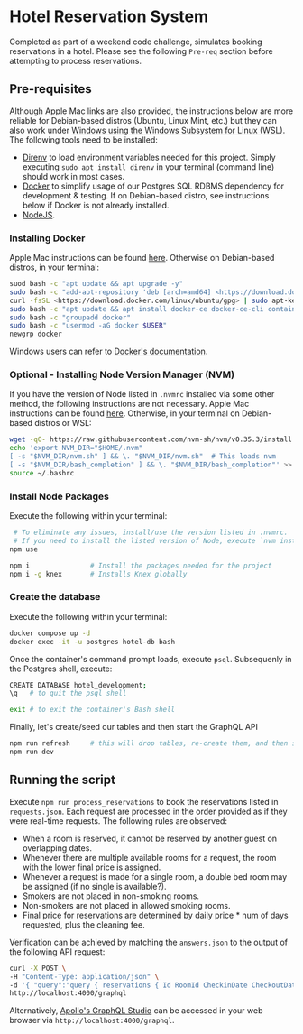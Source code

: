 # Hotel Reservation System

Completed as part of a weekend code challenge, simulates booking reservations in a hotel.  Please see the following `Pre-req` section before attempting to process reservations.

## Pre-requisites

Although Apple Mac links are also provided, the instructions below are more reliable for Debian-based distros (Ubuntu, Linux Mint, etc.) but they can also work under [Windows using the Windows Subsystem for Linux (WSL)](https://docs.microsoft.com/en-us/windows/wsl/about).  The following tools need to be installed:

- [Direnv](https://direnv.net) to load environment variables needed for this project.  Simply executing `sudo apt install direnv` in your terminal (command line) should work in most cases.
- [Docker](https://www.docker.com) to simplify usage of our Postgres SQL RDBMS dependency for development & testing.  If on Debian-based distro, see instructions below if Docker is not already installed.
- [NodeJS](https://nodejs.org/en/download/).

### Installing Docker

Apple Mac instructions can be found [here](https://docs.docker.com/desktop/mac/install/).  Otherwise on Debian-based distros, in your terminal:

```bash
suod bash -c "apt update && apt upgrade -y"
sudo bash -c "add-apt-repository 'deb [arch=amd64] <https://download.docker.com/linux/ubuntu> $RELEASE stable'"
curl -fsSL <https://download.docker.com/linux/ubuntu/gpg> | sudo apt-key add -
sudo bash -c "apt update && apt install docker-ce docker-ce-cli containerd.io docker-compose -y"
sudo bash -c "groupadd docker"
sudo bash -c "usermod -aG docker $USER"
newgrp docker
```

Windows users can refer to [Docker's documentation](https://www.docker.com/docker-desktop/getting-started-for-windows).

### Optional - Installing Node Version Manager (NVM)

If you have the version of Node listed in `.nvmrc` installed via some other method, the following instructions are not necessary.  Apple Mac instructions can be found [here](https://tecadmin.net/install-nvm-macos-with-homebrew).  Otherwise, in your terminal on Debian-based distros or WSL:

```bash
wget -qO- https://raw.githubusercontent.com/nvm-sh/nvm/v0.35.3/install.sh | bash
echo 'export NVM_DIR="$HOME/.nvm"
[ -s "$NVM_DIR/nvm.sh" ] && \. "$NVM_DIR/nvm.sh"  # This loads nvm
[ -s "$NVM_DIR/bash_completion" ] && \. "$NVM_DIR/bash_completion"' >> ~/.bashrc
source ~/.bashrc
```

### Install Node Packages

Execute the following within your terminal:

```bash
 # To eliminate any issues, install/use the version listed in .nvmrc.  
 # If you need to install the listed version of Node, execute `nvm install <version-listed-in-.nvmrc>`
npm use            

npm i               # Install the packages needed for the project
npm i -g knex       # Installs Knex globally
```

### Create the database

Execute the following within your terminal:

```bash
docker compose up -d
docker exec -it -u postgres hotel-db bash
```

Once the container's command prompt loads, execute `psql`.  Subsequenly in the Postgres shell, execute:

```bash
CREATE DATABASE hotel_development;
\q   # to quit the psql shell

exit # to exit the container's Bash shell
```

Finally, let's create/seed our tables and then start the GraphQL API

```bash
npm run refresh     # this will drop tables, re-create them, and then seed
npm run dev
```

## Running the script

Execute `npm run process_reservations` to book the reservations listed in `requests.json`.  Each request are processed in the order provided as if they were real-time requests.  The following rules are observed:

- When a room is reserved, it cannot be reserved by another guest on overlapping dates.
- Whenever there are multiple available rooms for a request, the room with the lower final price is assigned.
- Whenever a request is made for a single room, a double bed room may be assigned (if no single is available?).
- Smokers are not placed in non-smoking rooms.
- Non-smokers are not placed in allowed smoking rooms.
- Final price for reservations are determined by daily price * num of days requested, plus the cleaning fee.

Verification can be achieved by matching the `answers.json` to the output of the following API request:

```bash
curl -X POST \
-H "Content-Type: application/json" \
-d '{ "query":"query { reservations { Id RoomId CheckinDate CheckoutDate TotalCharge } }" }' \
http://localhost:4000/graphql
```

Alternatively, [Apollo's GraphQL Studio](https://studio.apollographql.com) can be accessed in your web browser via `http://localhost:4000/graphql`.
